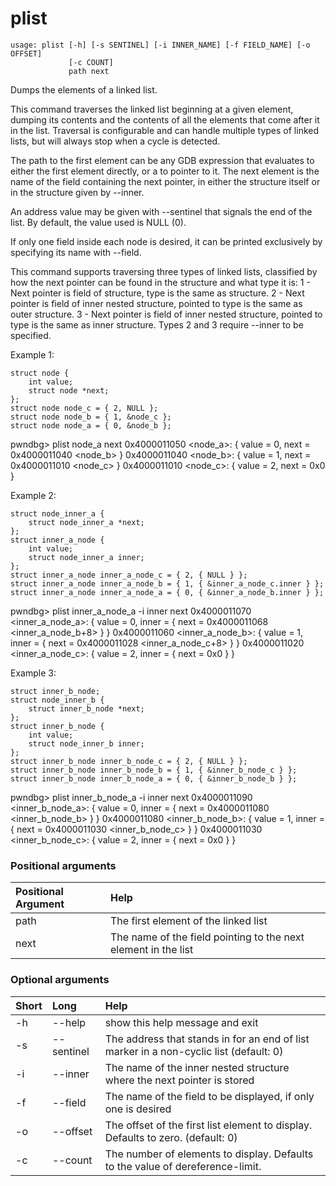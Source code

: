 <!-- THIS PART OF THIS FILE IS AUTOGENERATED. DO NOT MODIFY IT. See scripts/generate-docs.sh -->
# plist

```text
usage: plist [-h] [-s SENTINEL] [-i INNER_NAME] [-f FIELD_NAME] [-o OFFSET]
             [-c COUNT]
             path next

```

Dumps the elements of a linked list.

This command traverses the linked list beginning at a given element, dumping its
contents and the contents of all the elements that come after it in the list.
Traversal is configurable and can handle multiple types of linked lists, but will
always stop when a cycle is detected.

The path to the first element can be any GDB expression that evaluates to either
the first element directly, or a to pointer to it. The next element is the name
of the field containing the next pointer, in either the structure itself or in
the structure given by --inner.

An address value may be given with --sentinel that signals the end of the list.
By default, the value used is NULL (0).

If only one field inside each node is desired, it can be printed exclusively by
specifying its name with --field.

This command supports traversing three types of linked lists, classified by how
the next pointer can be found in the structure and what type it is:
    1 - Next pointer is field of structure, type is the same as structure.
    2 - Next pointer is field of inner nested structure, pointed to type is the
        same as outer structure.
    3 - Next pointer is field of inner nested structure, pointed to type is the
        same as inner structure.
Types 2 and 3 require --inner to be specified.

Example 1:

```
struct node {
    int value;
    struct node *next;
};
struct node node_c = { 2, NULL };
struct node node_b = { 1, &node_c };
struct node node_a = { 0, &node_b };
```

pwndbg> plist node_a next
0x4000011050 <node_a>: {
  value = 0,
  next = 0x4000011040 <node_b>
}
0x4000011040 <node_b>: {
  value = 1,
  next = 0x4000011010 <node_c>
}
0x4000011010 <node_c>: {
  value = 2,
  next = 0x0
}

Example 2:

```
struct node_inner_a {
    struct node_inner_a *next;
};
struct inner_a_node {
    int value;
    struct node_inner_a inner;
};
struct inner_a_node inner_a_node_c = { 2, { NULL } };
struct inner_a_node inner_a_node_b = { 1, { &inner_a_node_c.inner } };
struct inner_a_node inner_a_node_a = { 0, { &inner_a_node_b.inner } };
```

pwndbg> plist inner_a_node_a -i inner next
0x4000011070 <inner_a_node_a>: {
  value = 0,
  inner = {
    next = 0x4000011068 <inner_a_node_b+8>
  }
}
0x4000011060 <inner_a_node_b>: {
  value = 1,
  inner = {
    next = 0x4000011028 <inner_a_node_c+8>
  }
}
0x4000011020 <inner_a_node_c>: {
  value = 2,
  inner = {
    next = 0x0
  }
}

Example 3:

```
struct inner_b_node;
struct node_inner_b {
    struct inner_b_node *next;
};
struct inner_b_node {
    int value;
    struct node_inner_b inner;
};
struct inner_b_node inner_b_node_c = { 2, { NULL } };
struct inner_b_node inner_b_node_b = { 1, { &inner_b_node_c } };
struct inner_b_node inner_b_node_a = { 0, { &inner_b_node_b } };
```

pwndbg> plist inner_b_node_a -i inner next
0x4000011090 <inner_b_node_a>: {
  value = 0,
  inner = {
    next = 0x4000011080 <inner_b_node_b>
  }
}
0x4000011080 <inner_b_node_b>: {
  value = 1,
  inner = {
    next = 0x4000011030 <inner_b_node_c>
  }
}
0x4000011030 <inner_b_node_c>: {
  value = 2,
  inner = {
    next = 0x0
  }
}
### Positional arguments

|Positional Argument|Help|
| :--- | :--- |
|path|The first element of the linked list|
|next|The name of the field pointing to the next element in the list|

### Optional arguments

|Short|Long|Help|
| :--- | :--- | :--- |
|-h|--help|show this help message and exit|
|-s|--sentinel|The address that stands in for an end of list marker in a non-cyclic list (default: 0)|
|-i|--inner|The name of the inner nested structure where the next pointer is stored|
|-f|--field|The name of the field to be displayed, if only one is desired|
|-o|--offset|The offset of the first list element to display. Defaults to zero. (default: 0)|
|-c|--count|The number of elements to display. Defaults to the value of dereference-limit.|

<!-- END OF AUTOGENERATED PART. Do not modify this line or the line below, they mark the end of the auto-generated part of the file. If you want to extend the documentation in a way which cannot easily be done by adding to the command help description, write below the following line. -->
<!-- ------------\>8---- ----\>8---- ----\>8------------ -->
